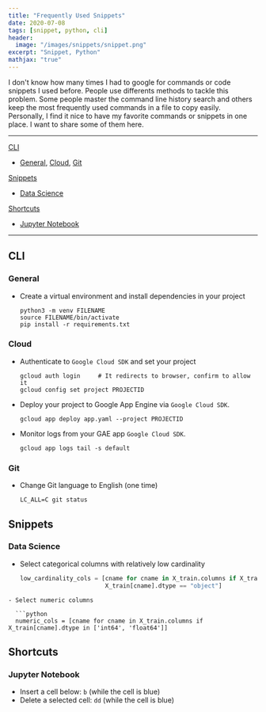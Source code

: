 ```yaml
---
title: "Frequently Used Snippets"
date: 2020-07-08
tags: [snippet, python, cli]
header:
  image: "/images/snippets/snippet.png"
excerpt: "Snippet, Python"
mathjax: "true"
---
```



I don't know how many times I had to google for commands or code snippets I used before. People use differents methods to tackle this problem. Some people master the command line history search and others keep the most frequently used commands in a file to copy easily. Personally, I find it nice to have my favorite commands or snippets in one place. I want to share some of them here. 

---
[CLI](#cli)
  - [General](#general), [Cloud](#cloud), [Git](#git)  

[Snippets](#snippets)  
  - [Data Science](#data-science)  

[Shortcuts](#shortcuts)  
  - [Jupyter Notebook](#jupyter-notebook)  

---

## CLI
### General

- Create a virtual environment and install dependencies in your project
  ```shell
  python3 -m venv FILENAME
  source FILENAME/bin/activate
  pip install -r requirements.txt
  ```

### Cloud
- Authenticate to `Google Cloud SDK` and set your project
  ```shell
  gcloud auth login     # It redirects to browser, confirm to allow it
  gcloud config set project PROJECTID
  ```

- Deploy your project to Google App Engine via `Google Cloud SDK`.  
  ```shell
  gcloud app deploy app.yaml --project PROJECTID 
  ```
- Monitor logs from your GAE app `Google Cloud SDK`.
  ```shell
  gcloud app logs tail -s default
  ```

### Git
- Change Git language to English (one time)
  ```shell
  LC_ALL=C git status
  ```

## Snippets
### Data Science

- Select categorical columns with relatively low cardinality
  ```python
  low_cardinality_cols = [cname for cname in X_train.columns if X_train[cname].nunique() < 10 and 
                          X_train[cname].dtype == "object"]
```
- Select numeric columns    

  ```python
  numeric_cols = [cname for cname in X_train.columns if X_train[cname].dtype in ['int64', 'float64']]
  ```

## Shortcuts
### Jupyter Notebook

- Insert a cell below: `b` (while the cell is blue)
- Delete a selected cell: `dd` (while the cell is blue)
